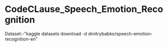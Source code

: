 # CodeCLause_Speech_Emotion_Recognition
Dataset:-"kaggle datasets download -d dmitrybabko/speech-emotion-recognition-en"
